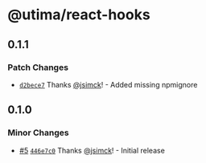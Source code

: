 # @utima/react-hooks

## 0.1.1

### Patch Changes

- [`d2bece7`](https://github.com/utima-solutions/core/commit/d2bece74b33a269147bfdb7bfbb7a97a97763eeb) Thanks [@jsimck](https://github.com/jsimck)! - Added missing npmignore

## 0.1.0

### Minor Changes

- [#5](https://github.com/utima-solutions/core/pull/5) [`446e7c0`](https://github.com/utima-solutions/core/commit/446e7c09030f3b3ad3ad68846b72388892d81a63) Thanks [@jsimck](https://github.com/jsimck)! - Initial release
